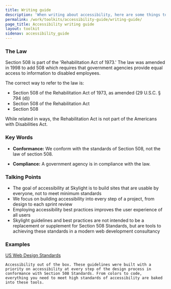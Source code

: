 ```yaml
---
title: Writing guide
description: 'When writing about accessibility, here are some things to keep in mind'
permalink: /work/toolkits/accessibility-guide/writing-guide/
page_title: Accessibility writing guide
layout: toolkit
sidenav: accessibility_guide
---
```


### The Law

Section 508 is part of the 'Rehabilitation Act of 1973.' The law was amended in 1998 to add 508 which requires that government agencies provide equal access to information to disabled employees.

The correct way to refer to the law is:

* Section 508 of the Rehabilitation Act of 1973, as amended (29 U.S.C. § 794 (d))
* Section 508 of the Rehabilitation Act
* Section 508

While related in ways, the Rehabilitation Act is not part of the Americans with Disabilities Act.

### Key Words

* __Conformance:__ We conform with the standards of Section 508, not the law of section 508.

* __Compliance:__ A government agency is in compliance with the law.

### Talking Points

* The goal of accessibility at Skylight is to build sites that are usable by everyone, not to meet minimum standards
* We focus on building accessibility into every step of a project, from design to each sprint review
* Employing accessibility best practices improves the user experience of all users
* Skylight guidelines and best practices are not intended to be a replacement or supplement for Section 508 Standards, but are tools to achieving these standards in a modern web development consultancy

### Examples

[US Web Design Standards](https://playbook.cio.gov/designstandards/)

`Accessibility out of the box. These guidelines were built with a priority on accessibility at every step of the design process in conformance with Section 508 Standards. From colors to code, everything you need to meet high standards of accessibility are baked into these tools.`




